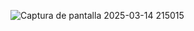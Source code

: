 ![Captura de pantalla 2025-03-14 215015](https://github.com/user-attachments/assets/7e62e44f-8e16-4125-a8a5-bd36e2fae754)
